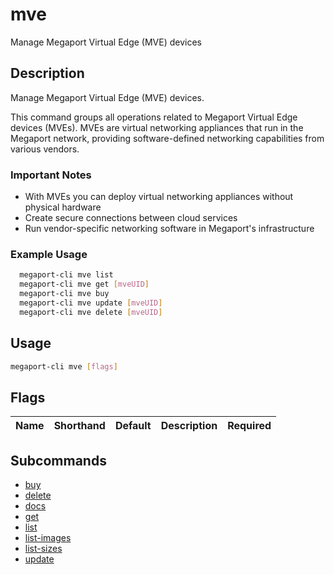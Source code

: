 # mve

Manage Megaport Virtual Edge (MVE) devices

## Description

Manage Megaport Virtual Edge (MVE) devices.

This command groups all operations related to Megaport Virtual Edge devices (MVEs). MVEs are virtual networking appliances that run in the Megaport network, providing software-defined networking capabilities from various vendors.

### Important Notes
  - With MVEs you can deploy virtual networking appliances without physical hardware
  - Create secure connections between cloud services
  - Run vendor-specific networking software in Megaport's infrastructure

### Example Usage

```sh
  megaport-cli mve list
  megaport-cli mve get [mveUID]
  megaport-cli mve buy
  megaport-cli mve update [mveUID]
  megaport-cli mve delete [mveUID]
```

## Usage

```sh
megaport-cli mve [flags]
```


## Flags

| Name | Shorthand | Default | Description | Required |
|------|-----------|---------|-------------|----------|

## Subcommands
* [buy](megaport-cli_mve_buy.md)
* [delete](megaport-cli_mve_delete.md)
* [docs](megaport-cli_mve_docs.md)
* [get](megaport-cli_mve_get.md)
* [list](megaport-cli_mve_list.md)
* [list-images](megaport-cli_mve_list-images.md)
* [list-sizes](megaport-cli_mve_list-sizes.md)
* [update](megaport-cli_mve_update.md)

